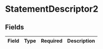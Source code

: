# StatementDescriptor2


## Fields

| Field       | Type        | Required    | Description |
| ----------- | ----------- | ----------- | ----------- |